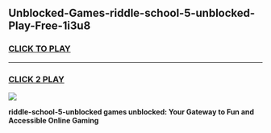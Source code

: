 
## Unblocked-Games-riddle-school-5-unblocked-Play-Free-1i3u8
<h3>
<a href="https://premium76.site?title=riddle-school-5-unblocked&ref=24M">CLICK TO PLAY</a></h3>
<hr>

<h3>
<a href="https://premium76.site?title=riddle-school-5-unblocked&ref=24M">CLICK 2 PLAY</a>
  
</h3>

<a href="https://premium76.site?title=riddle-school-5-unblocked&ref=24M"><img src="https://clearcache.store/games.png"></a>


**riddle-school-5-unblocked games unblocked: Your Gateway to Fun and Accessible Online Gaming**

